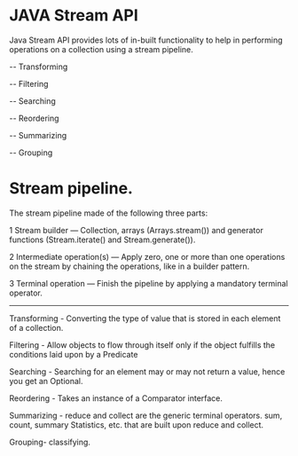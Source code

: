 # JAVA Stream API
Java Stream API provides lots of in-built functionality to help in performing operations on a collection using a stream pipeline. 

-- Transforming

-- Filtering

-- Searching

-- Reordering

-- Summarizing

-- Grouping


# Stream pipeline. 

The stream pipeline made of the following three parts:

1 Stream builder — Collection, arrays (Arrays.stream()) and generator functions (Stream.iterate() and Stream.generate()).

2 Intermediate operation(s) — Apply zero, one or more than one operations on the stream by chaining the operations, like in a builder pattern. 

3 Terminal operation — Finish the pipeline by applying a mandatory terminal operator. 


----------------------------------------------------


Transforming - Converting the type of value that is stored in each element of a collection.

Filtering - Allow objects to flow through itself only if the object fulfills the conditions laid upon by a Predicate

Searching - Searching for an element may or may not return a value, hence you get an Optional.

Reordering - Takes an instance of a Comparator interface.

Summarizing - reduce and collect are the generic terminal operators. sum, count, summary Statistics, etc. that are built upon reduce and collect.

Grouping- classifying.

